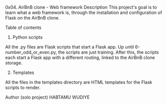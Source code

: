 0x04. AirBnB clone - Web framework
Description
This project's goal is to learn what a web framework is, through the installation and configuration of Flask on the AirBnB clone.

Table of contents
1. Python scripts

All the .py files are Flask scripts that start a Flask app. Up until 6-number_odd_or_even.py, the scripts are just training. After this, the scripts each start a Flask app with a different routing, linked to the AirBnB clone storage.

2. Templates

All the files in the templates directory are HTML templates for the Flask scripts to render.

Author (solo project)
HABTAMU WUDIYE
